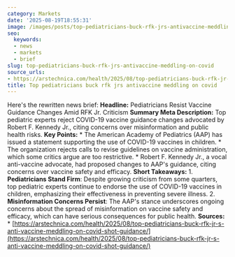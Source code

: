 ```yaml
---
category: Markets
date: '2025-08-19T18:55:31'
image: /images/posts/top-pediatricians-buck-rfk-jrs-antivaccine-meddling-on-covid.jpeg
seo:
  keywords:
  - news
  - markets
  - brief
slug: top-pediatricians-buck-rfk-jrs-antivaccine-meddling-on-covid
source_urls:
- https://arstechnica.com/health/2025/08/top-pediatricians-buck-rfk-jr-s-anti-vaccine-meddling-on-covid-shot-guidance/
title: Top pediatricians buck rfk jrs antivaccine meddling on covid
---
```


Here's the rewritten news brief:  **Headline:** Pediatricians Resist Vaccine Guidance Changes Amid RFK Jr. Criticism  **Summary Meta Description:** Top pediatric experts reject COVID-19 vaccine guidance changes advocated by Robert F. Kennedy Jr., citing concerns over misinformation and public health risks.  **Key Points:**  * The American Academy of Pediatrics (AAP) has issued a statement supporting the use of COVID-19 vaccines in children. * The organization rejects calls to revise guidelines on vaccine administration, which some critics argue are too restrictive. * Robert F. Kennedy Jr., a vocal anti-vaccine advocate, had proposed changes to AAP's guidance, citing concerns over vaccine safety and efficacy.  **Short Takeaways:**  1. **Pediatricians Stand Firm**: Despite growing criticism from some quarters, top pediatric experts continue to endorse the use of COVID-19 vaccines in children, emphasizing their effectiveness in preventing severe illness. 2. **Misinformation Concerns Persist**: The AAP's stance underscores ongoing concerns about the spread of misinformation on vaccine safety and efficacy, which can have serious consequences for public health.  **Sources:**  * [https://arstechnica.com/health/2025/08/top-pediatricians-buck-rfk-jr-s-anti-vaccine-meddling-on-covid-shot-guidance/](https://arstechnica.com/health/2025/08/top-pediatricians-buck-rfk-jr-s-anti-vaccine-meddling-on-covid-shot-guidance/)